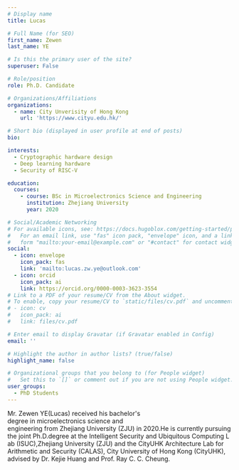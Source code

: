 ```yaml
---
# Display name
title: Lucas

# Full Name (for SEO)
first_name: Zewen
last_name: YE

# Is this the primary user of the site?
superuser: False

# Role/position
role: Ph.D. Candidate

# Organizations/Affiliations
organizations:
  - name: City Unverisity of Hong Kong
    url: 'https://www.cityu.edu.hk/'

# Short bio (displayed in user profile at end of posts)
bio: 

interests:
  - Cryptographic hardware design
  - Deep learning hardware
  - Security of RISC-V

education:
  courses:
    - course: BSc in Microelectronics Science and Engineering
      institution: Zhejiang University
      year: 2020

# Social/Academic Networking
# For available icons, see: https://docs.hugoblox.com/getting-started/page-builder/#icons
#   For an email link, use "fas" icon pack, "envelope" icon, and a link in the
#   form "mailto:your-email@example.com" or "#contact" for contact widget.
social:
  - icon: envelope
    icon_pack: fas
    link: 'mailto:lucas.zw.ye@outlook.com'
  - icon: orcid
    icon_pack: ai
    link: https://orcid.org/0000-0003-3623-3554
# Link to a PDF of your resume/CV from the About widget.
# To enable, copy your resume/CV to `static/files/cv.pdf` and uncomment the lines below.
# - icon: cv
#   icon_pack: ai
#   link: files/cv.pdf

# Enter email to display Gravatar (if Gravatar enabled in Config)
email: ''

# Highlight the author in author lists? (true/false)
highlight_name: false

# Organizational groups that you belong to (for People widget)
#   Set this to `[]` or comment out if you are not using People widget.
user_groups:
  - PhD Students
---
```


Mr. Zewen YE(Lucas) received his bachelor's degree in microelectronics science and engineering from Zhejiang University (ZJU) in 2020.He is currently pursuing the joint Ph.D.degree at the Intelligent Security and Ubiquitous Computing Lab (ISUC),Zhejiang University (ZJU) and the CityUHK Architecture Lab for Arithmetic and Security (CALAS), City University of Hong Kong (CityUHK), advised by Dr. Kejie Huang and Prof. Ray C. C. Cheung.